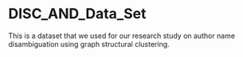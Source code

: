 # DISC_AND_Data_Set
This is a dataset that we used for our research study on author name disambiguation using graph structural clustering.
